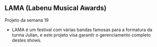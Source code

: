 ## LAMA (Labenu Musical Awards)

Projeto da semana 19

- LAMA é um festival com várias bandas famosas para a formatura da turma Julian, e este projeto visa garantir o gerenciamento completo destes shows.

